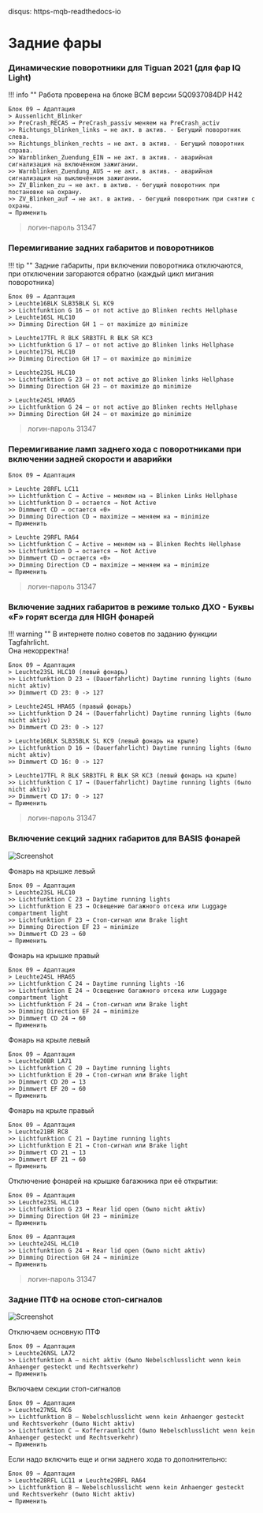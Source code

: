 disqus: https-mqb-readthedocs-io
# Задние фары

### Динамические поворотники для Tiguan 2021 (для фар IQ Light)

!!! info ""
    Работа проверена на блоке BCM версии 5Q0937084DP H42  

```
Блок 09 → Адаптация
> Aussenlicht_Blinker
>> PreCrash_RECAS → PreCrash_passiv меняем на PreCrash_activ
>> Richtungs_blinken_links → не акт. в актив. - Бегущий поворотник слева.
>> Richtungs_blinken_rechts → не акт. в актив. - Бегущий поворотник справа.
>> Warnblinken_Zuendung_EIN → не акт. в актив. - аварийная сигнализация на включённом зажигании.
>> Warnblinken_Zuendung_AUS → не акт. в актив. - аварийная сигнализация на выключённом зажигании.
>> ZV_Blinken_zu → не акт. в актив. - бегущий поворотник при постановке на охрану.
>> ZV_Blinken_auf → не акт. в актив. - бегущий поворотник при снятии с охраны.
→ Применить
```

> логин-пароль 31347    

### Перемигивание задних габаритов и поворотников

!!! tip ""
    Задние габариты, при включении поворотника отключаются, при отключении загораются обратно (каждый цикл мигания поворотника)
    
```
Блок 09 → Адаптация
> Leuchte16BLK SLB35BLK SL KC9
>> Lichtfunktion G 16 — от not active до Blinken rechts Hellphase
> Leuchte16SL HLC10
>> Dimming Direction GH 1 — от maximize до minimize
   
> Leuchte17TFL R BLK SRB3TFL R BLK SR KC3
>> Lichtfunktion G 17 — от not active до Blinken links Hellphase
> Leuchte17SL HLC10
>> Dimming Direction GH 17 — от maximize до minimize
   
> Leuchte23SL HLC10
>> Lichtfunktion G 23 — от not active до Blinken links Hellphase
>> Dimming Direction GH 23 — от maximize до minimize
    
> Leuchte24SL HRA65
>> Lichtfunktion G 24 — от not active до Blinken rechts Hellphase
>> Dimming Direction GH 24 — от maximize до minimize
``` 

> логин-пароль 31347    

### Перемигивание ламп заднего хода с поворотниками при включении задней скорости и аварийки

	Блок 09 → Адаптация 
	
    > Leuchte 28RFL LC11 
    >> Lichtfunktion C → Active → меняем на → Blinken Links Hellphase
    >> Lichtfunktion D → остается → Not Active
    >> Dimmwert СD → остается «0»
    >> Dimming Direction CD → maximize → меняем на → minimize
    → Применить

    > Leuchte 29RFL RA64 
    >> Lichtfunktion C → Active → меняем на → Blinken Rechts Hellphase
    >> Lichtfunktion D → остается → Not Active
    >> Dimmwert СD → остается «0»
    >> Dimming Direction CD → maximize → меняем на → minimize
    → Применить
    
> логин-пароль 31347

### Включение задних габаритов в режиме только ДХО - Буквы «F» горят всегда для HIGH фонарей

!!! warning ""
    В интернете полно советов по заданию функции Tagfahrlicht.  
    Она некорректна!

```
Блок 09 → Адаптация
> Leuchte23SL HLC10 (левый фонарь)
>> Lichtfunktion D 23 → (Dauerfahrlicht) Daytime running lights (было nicht aktiv)
>> Dimmwert CD 23: 0 -> 127
    
> Leuchte24SL HRA65 (правый фонарь)
>> Lichtfunktion D 24 → (Dauerfahrlicht) Daytime running lights (было nicht aktiv)
>> Dimmwert CD 23: 0 -> 127

> Leuchte16BLK SLB35BLK SL KC9 (левый фонарь на крыле)
>> Lichtfunktion D 16 → (Dauerfahrlicht) Daytime running lights (было nicht aktiv)
>> Dimmwert CD 16: 0 -> 127
    
> Leuchte17TFL R BLK SRB3TFL R BLK SR KC3 (левый фонарь на крыле)
>> Lichtfunktion C 17 → (Dauerfahrlicht) Daytime running lights (было nicht aktiv)
>> Dimmwert CD 17: 0 -> 127
→ Применить
```

> логин-пароль 31347

### Включение секций задних габаритов для BASIS фонарей

![Screenshot](../images/MQB/basicPTF.png)

Фонарь на крышке левый
```
Блок 09 → Адаптация
> Leuchte23SL HLC10
>> Lichtfunktion C 23 → Daytime running lights
>> Lichtfunktion E 23 → Освещение багажного отсека или Luggage compartment light
>> Lichtfunktion F 23 → Стоп-сигнал или Brake light
>> Dimming Direction EF 23 → minimize
>> Dimmwert CD 23 → 60
→ Применить
```

Фонарь на крышке правый
```
Блок 09 → Адаптация
> Leuchte24SL HRA65
>> Lichtfunktion C 24 → Daytime running lights -16
>> Lichtfunktion E 24 → Освещение багажного отсека или Luggage compartment light
>> Lichtfunktion F 24 → Стоп-сигнал или Brake light
>> Dimming Direction EF 24 → minimize
>> Dimmwert CD 24 → 60
→ Применить
```

Фонарь на крыле левый
```
Блок 09 → Адаптация
> Leuchte20BR LA71
>> Lichtfunktion C 20 → Daytime running lights
>> Lichtfunktion E 20 → Стоп-сигнал или Brake light
>> Dimmwert CD 20 → 13
>> Dimmwert EF 20 → 60
→ Применить
```

Фонарь на крыле правый
```
Блок 09 → Адаптация
> Leuchte21BR RC8
>> Lichtfunktion C 21 → Daytime running lights
>> Lichtfunktion E 21 → Стоп-сигнал или Brake light 
>> Dimmwert CD 21 → 13
>> Dimmwert EF 21 → 60
→ Применить
```

Отключение фонарей на крышке багажника при её открытии:
```
Блок 09 → Адаптация
>> Leuchte23SL HLC10
>> Lichtfunktion G 23 → Rear lid open (было nicht aktiv)
>> Dimming Direction GH 23 → minimize
→ Применить
```
```
Блок 09 → Адаптация
>> Leuchte24SL HLC10
>> Lichtfunktion G 24 → Rear lid open (было nicht aktiv)
>> Dimming Direction GH 24 → minimize
→ Применить
```

> логин-пароль 31347

### Задние ПТФ на основе стоп-сигналов

![Screenshot](../images/MQB/newPTF.png)

Отключаем основную ПТФ
```
Блок 09 → Адаптация
> Leuchte26NSL LA72 
>> Lichtfunktion A — nicht aktiv (было Nebelschlusslicht wenn kein Anhaenger gesteckt und Rechtsverkehr)
→ Применить
```

Включаем секции стоп-сигналов
```
Блок 09 → Адаптация
> Leuchte27NSL RC6
>> Lichtfunktion B — Nebelschlusslicht wenn kein Anhaenger gesteckt und Rechtsverkehr (было Nicht aktiv)
>> Lichtfunktion C — Kofferraumlicht (было Nebelschlusslicht wenn kein Anhaenger gesteckt und Rechtsverkehr)
→ Применить
```

Если надо включить еще и огни заднего хода то дополнительно:
```
Блок 09 → Адаптация
> Leuchte28RFL LC11 и Leuchte29RFL RA64
>> Lichtfunktion В — Nebelschlusslicht wenn kein Anhaenger gesteckt und Rechtsverkehr (было Nicht aktiv)
→ Применить
```